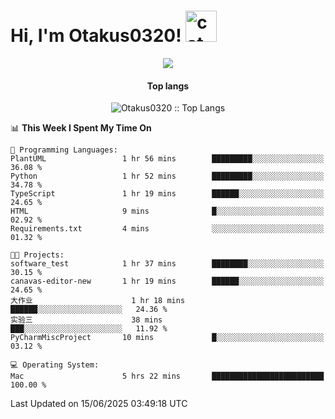 <h1> Hi, I'm Otakus0320! <img src="https://media.giphy.com/media/mGcNjsfWAjY5AEZNw6/giphy.gif" width="50" alt="cat"></h1>

<p align="center"><a href="https://wakatime.com/@044d69d0-1253-4f60-96b6-5d19a0f9dde5"><img src="https://wakatime.com/badge/user/044d69d0-1253-4f60-96b6-5d19a0f9dde5.svg" /></a></p>

<h4 align="center">Top langs</h4>

<p align="center"><img src="https://github-readme-stats.vercel.app/api/top-langs/?username=Otakus0320&langs_count=10&theme=tokyonight&layout=compact&timestamp={{random_number}}" alt="Otakus0320 :: Top Langs" /></p>

<!--START_SECTION:waka-->
📊 **This Week I Spent My Time On** 

```text
💬 Programming Languages: 
PlantUML                 1 hr 56 mins        █████████░░░░░░░░░░░░░░░░   36.08 % 
Python                   1 hr 52 mins        █████████░░░░░░░░░░░░░░░░   34.78 % 
TypeScript               1 hr 19 mins        ██████░░░░░░░░░░░░░░░░░░░   24.65 % 
HTML                     9 mins              █░░░░░░░░░░░░░░░░░░░░░░░░   02.92 % 
Requirements.txt         4 mins              ░░░░░░░░░░░░░░░░░░░░░░░░░   01.32 % 

🐱‍💻 Projects: 
software_test            1 hr 37 mins        ████████░░░░░░░░░░░░░░░░░   30.15 % 
canavas-editor-new       1 hr 19 mins        ██████░░░░░░░░░░░░░░░░░░░   24.65 % 
大作业                      1 hr 18 mins        ██████░░░░░░░░░░░░░░░░░░░   24.36 % 
实验三                      38 mins             ███░░░░░░░░░░░░░░░░░░░░░░   11.92 % 
PyCharmMiscProject       10 mins             █░░░░░░░░░░░░░░░░░░░░░░░░   03.12 % 

💻 Operating System: 
Mac                      5 hrs 22 mins       █████████████████████████   100.00 % 
```


 Last Updated on 15/06/2025 03:49:18 UTC
<!--END_SECTION:waka-->
